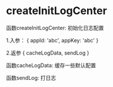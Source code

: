 # createInitLogCenter

函数createInitLogCenter: 初始化日志配置

1.入参：
{
  appId: 'abc',
  appKey: 'abc'
}

2.返参
{
  cacheLogData,
  sendLog
}

函数cacheLogData: 缓存一些默认配置

函数sendLog: 打日志